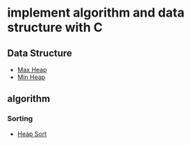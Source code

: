 # implement algorithm and data structure with C

## Data Structure

- [Max Heap](https://github.com/9way/c_algo/blob/main/maxheap/maxheap.c)
- [Min Heap](https://github.com/9way/c_algo/blob/main/minheap/minheap.c)


## algorithm
### Sorting

- [Heap Sort](https://github.com/9way/c_algo/blob/main/heapsort/heapsort.c)

